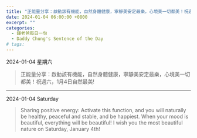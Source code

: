 ```yaml
---
title: "正能量分享：啟動該有機能，自然身體健康，寧靜美安定最樂，心境美一切都美！祝週六，1月4日自然最美! <br> Sharing positive energy: Activate this function, and you will naturally be healthy, peaceful and stable, and be happiest. When your mood is beautiful, everything will be beautiful! I wish you the most beautiful nature on Saturday, January 4th!"
date: 2024-01-04 06:00:00 +0800
excerpt: ""
categories:
  - 鍾老爸每日一句
  - Daddy Chung's Sentence of the Day
# tags:
---
```


2024-01-04 星期六

> 正能量分享：啟動該有機能，自然身體健康，寧靜美安定最樂，心境美一切都美！祝週六，1月4日自然最美!

---

2024-01-04 Saturday

> Sharing positive energy: Activate this function, and you will naturally be healthy, peaceful and stable, and be happiest. When your mood is beautiful, everything will be beautiful! I wish you the most beautiful nature on Saturday, January 4th!
